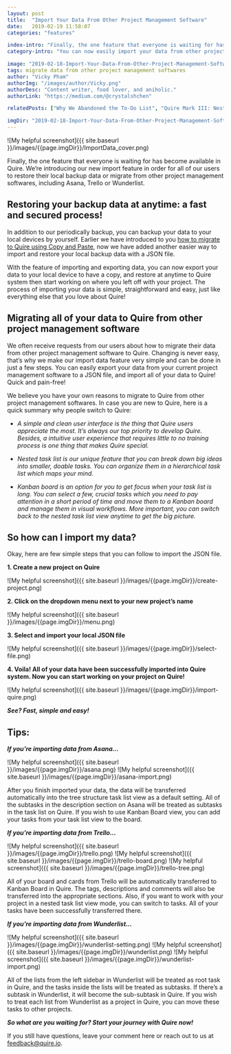```yaml
---
layout: post
title:  "Import Your Data From Other Project Management Software"
date:   2019-02-19 11:58:07
categories: "features"

index-intro: "Finally, the one feature that everyone is waiting for has become available in Quire. We’re introducing our new import feature in order for all of our users to restore their local backup data or migrate from other project management softwares, including Asana, Trello or Wunderlist."
category-intro: "You can now easily import your data from other project management softwares to Quire."

image: "2019-02-18-Import-Your-Data-From-Other-Project-Management-Software/ImportData_cover.png"
tags: migrate data from other project management softwares
author: "Vicky Pham"
authorImg: "/images/author/Vicky.png"
authorDesc: "Content writer, food lover, and aniholic."
authorLink: "https://medium.com/@crystalshchen"

relatedPosts: ["Why We Abandoned the To-Do List", "Quire Mark III: Nested Tasks Meets Board"]

imgDir: "2019-02-18-Import-Your-Data-From-Other-Project-Management-Software"
---
```



![My helpful screenshot]({{ site.baseurl }}/images/{{page.imgDir}}/ImportData_cover.png)

Finally, the one feature that everyone is waiting for has become available in Quire. We’re introducing our new import feature in order for all of our users to restore their local backup data or migrate from other project management softwares, including Asana, Trello or Wunderlist. 

## **Restoring your backup data at anytime: a fast and secured process!**
 
In addition to our periodically backup, you can backup your data to your local devices by yourself. Earlier we have introduced to you [how to migrate to Quire using Copy and Paste](https://quire.io/blog/p/How-to-migrate-to-Quire-Copy-and-paste.html#comment-4326152120), now we have added another easier way to import and restore your local backup data with a JSON file.
 
With the feature of importing and exporting data, you can now export your data to your local device to have a copy, and restore at anytime to Quire system then start working on where you left off with your project. The process of importing your data is simple, straightforward and easy, just like everything else that you love about Quire!
 
## **Migrating all of your data to Quire from other project management software**
 
We often receive requests from our users about how to migrate their data from other project management software to Quire. Changing is never easy, that’s why we make our import data feature very simple and can be done in just a few steps. You can easily export your data from your current project management software to a JSON file, and import all of your data to Quire! Quick and pain-free!
 
We believe you have your own reasons to migrate to Quire from other project management softwares. In case you are new to Quire, here is a quick summary why people switch to Quire:

* *A simple and clean user interface is the thing that Quire users appreciate the most. It’s always our top priority to develop Quire. Besides, a intuitive user experience that requires little to no training process is one thing that makes Quire special.* 

* *Nested task list is our unique feature that you can break down big ideas into smaller, doable tasks. You can organize them in a hierarchical task list which maps your mind.*

* *Kanban board is an option for you to get focus when your task list is long. You can select a few, crucial tasks which you need to pay attention in a short period of time and move them to a Kanban board and manage them in visual workflows. More important, you can switch back to the nested task list view anytime to get the big picture.*

## **So how can I import my data?**
 
Okay, here are few simple steps that you can follow to import the JSON file.
 
**1. Create a new project on Quire**

![My helpful screenshot]({{ site.baseurl }}/images/{{page.imgDir}}/create-project.png)

**2. Click on the dropdown menu next to your new project’s name**

![My helpful screenshot]({{ site.baseurl }}/images/{{page.imgDir}}/menu.png)

**3. Select and import your local JSON file**

![My helpful screenshot]({{ site.baseurl }}/images/{{page.imgDir}}/select-file.png)

**4. Voila! All of your data have been successfully imported into Quire system. Now you can start working on your project on Quire!**

![My helpful screenshot]({{ site.baseurl }}/images/{{page.imgDir}}/import-quire.png)

***See? Fast, simple and easy!***
 
## **Tips:**
 
***If you’re importing data from Asana…***

![My helpful screenshot]({{ site.baseurl }}/images/{{page.imgDir}}/asana.png)
![My helpful screenshot]({{ site.baseurl }}/images/{{page.imgDir}}/asana-import.png)

After you finish imported your data, the data will be transferred automatically into the tree structure task list view as a default setting. All of the subtasks in the description section on Asana will be treated as subtasks in the task list on Quire. If you wish to use Kanban Board view, you can add your tasks from your task list view to the board.
 
***If you’re importing data from Trello…***

![My helpful screenshot]({{ site.baseurl }}/images/{{page.imgDir}}/trello.png)
![My helpful screenshot]({{ site.baseurl }}/images/{{page.imgDir}}/trello-board.png)
![My helpful screenshot]({{ site.baseurl }}/images/{{page.imgDir}}/trello-tree.png)

All of your board and cards from Trello will be automatically transferred to Kanban Board in Quire. The tags, descriptions and comments will also be transferred into the appropriate sections. Also, if you want to work with your project in a nested task list view mode, you can switch to tasks. All of your tasks have been successfully transferred there.
 
***If you’re importing data from Wunderlist…***

![My helpful screenshot]({{ site.baseurl }}/images/{{page.imgDir}}/wunderlist-setting.png)
![My helpful screenshot]({{ site.baseurl }}/images/{{page.imgDir}}/wunderlist.png)
![My helpful screenshot]({{ site.baseurl }}/images/{{page.imgDir}}/wunderlist-import.png)

All of the lists from the left sidebar in Wunderlist will be treated as root task in Quire, and the tasks inside the lists will be treated as subtasks. If there’s a subtask in Wunderlist, it will become the sub-subtask in Quire. If you wish to treat each list from Wunderlist as a project in Quire, you can move these tasks to other projects.
 
***So what are you waiting for? Start your journey with Quire now!***
 
If you still have questions, leave your comment here or reach out to us at feedback@quire.io.


[jekyll]:      http://jekyllrb.com
[jekyll-gh]:   https://github.com/jekyll/jekyll
[jekyll-help]: https://github.com/jekyll/jekyll-help
